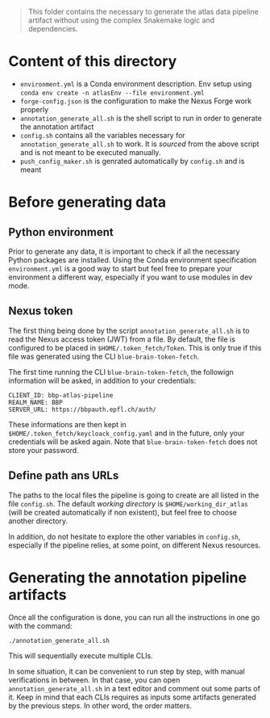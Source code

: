 > This folder contains the necessary to generate the atlas data pipeline artifact without using the complex Snakemake logic and dependencies.

# Content of this directory
- `environment.yml` is a Conda environment description. Env setup using `conda env create -n atlasEnv --file environment.yml`
- `forge-config.json` is the configuration to make the Nexus Forge work properly
- `annotation_generate_all.sh` is the shell script to run in order to generate the annotation artifact
- `config.sh` contains all the variables necessary for `annotation_generate_all.sh` to work. It is *sourced* from the above script and is not meant to be executed manually.
- `push_config_maker.sh` is genrated automatically by `config.sh` and is meant

# Before generating data
## Python environment
Prior to generate any data, it is important to check if all the necessary Python packages are installed. Using the Conda environment specification `environment.yml` is a good way to start but feel free to prepare your environment a different way, especially if you want to use modules in dev mode.

## Nexus token
The first thing being done by the script `annotation_generate_all.sh` is to read the Nexus access token (JWT) from a file. By default, the file is configured to be placed in `$HOME/.token_fetch/Token`. This is only true if this file was generated using the CLI `blue-brain-token-fetch`.  

The first time running the CLI `blue-brain-token-fetch`, the followign information will be asked, in addition to your credentials:

```
CLIENT_ID: bbp-atlas-pipeline
REALM_NAME: BBP
SERVER_URL: https://bbpauth.epfl.ch/auth/
```

These informations are then kept in `$HOME/.token_fetch/keycloack_config.yaml` and in the future, only your credentials will be asked again. Note that `blue-brain-token-fetch` does not store your password.

## Define path ans URLs
The paths to the local files the pipeline is going to create are all listed in the file `config.sh`. The default *working directory* is `$HOME/working_dir_atlas` (will be created automatically if non existent), but feel free to choose another directory.

In addition, do not hesitate to explore the other variables in `config.sh`, especially if the pipeline relies, at some point, on different Nexus resources.

# Generating the annotation pipeline artifacts
Once all the configuration is done, you can run all the instructions in one go with the command:
```
./annotation_generate_all.sh
```

This will sequentially execute multiple CLIs.  

In some situation, it can be convenient to run step by step, with manual verifications in between. In that case, you can open `annotation_generate_all.sh` in a text editor and comment out some parts of it. Keep in mind that each CLIs requires as inputs some artifacts generated by the previous steps. In other word, the order matters.